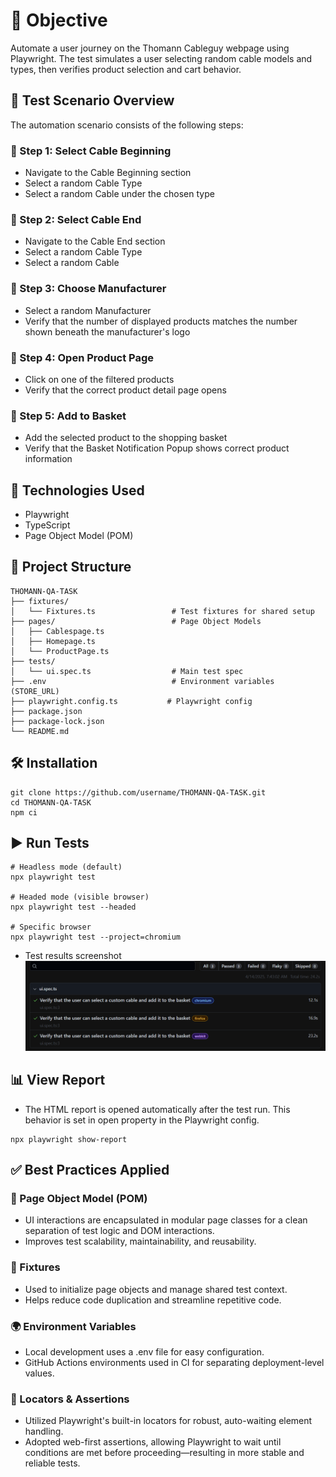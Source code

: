 
# 🎯 Objective
Automate a user journey on the Thomann Cableguy webpage using Playwright. The test simulates a user selecting random cable models and types, then verifies product selection and cart behavior.

## 🧪 Test Scenario Overview
The automation scenario consists of the following steps:

### 🔹 Step 1: Select Cable Beginning
- Navigate to the Cable Beginning section
- Select a random Cable Type
- Select a random Cable under the chosen type

### 🔹 Step 2: Select Cable End
- Navigate to the Cable End section
- Select a random Cable Type
- Select a random Cable

### 🔹 Step 3: Choose Manufacturer
- Select a random Manufacturer
- Verify that the number of displayed products matches the number shown beneath the manufacturer's logo

### 🔹 Step 4: Open Product Page
- Click on one of the filtered products
- Verify that the correct product detail page opens

### 🔹 Step 5: Add to Basket
- Add the selected product to the shopping basket
- Verify that the Basket Notification Popup shows correct product information

## 🚀 Technologies Used
- Playwright
- TypeScript
- Page Object Model (POM)

## 📁 Project Structure
```
THOMANN-QA-TASK
├── fixtures/
│   └── Fixtures.ts                 # Test fixtures for shared setup
├── pages/                          # Page Object Models
│   ├── Cablespage.ts
│   ├── Homepage.ts
│   └── ProductPage.ts
├── tests/
│   └── ui.spec.ts                  # Main test spec
├── .env                            # Environment variables (STORE_URL)
├── playwright.config.ts           # Playwright config
├── package.json
├── package-lock.json
└── README.md
```

## 🛠️ Installation
```
git clone https://github.com/username/THOMANN-QA-TASK.git
cd THOMANN-QA-TASK
npm ci
```

## ▶️ Run Tests
```
# Headless mode (default)
npx playwright test

# Headed mode (visible browser)
npx playwright test --headed

# Specific browser
npx playwright test --project=chromium     
```
- Test results screenshot
![alt text](image.png)

## 📊 View Report
- The HTML report is opened automatically after the test run. This behavior is set in open property in the Playwright config.
```
npx playwright show-report
```

## ✅ Best Practices Applied
### 🔄 Page Object Model (POM)
- UI interactions are encapsulated in modular page classes for a clean separation of test logic and DOM interactions.
- Improves test scalability, maintainability, and reusability.

### 🧩 Fixtures
- Used to initialize page objects and manage shared test context.
- Helps reduce code duplication and streamline repetitive code.

### 🌍 Environment Variables
- Local development uses a .env file for easy configuration.
- GitHub Actions environments used in CI for separating deployment-level values.

### 🎯 Locators & Assertions
- Utilized Playwright's built-in locators for robust, auto-waiting element handling.
- Adopted web-first assertions, allowing Playwright to wait until conditions are met before proceeding—resulting in more stable and reliable tests.

